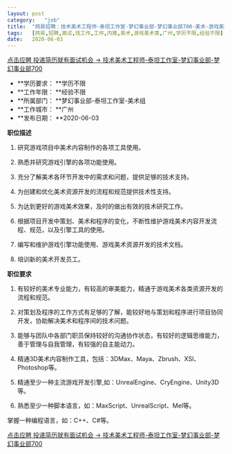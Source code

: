 ```yaml
---
layout:	post
category:	"job"
title:	"网易招聘：技术美术工程师-泰坦工作室-梦幻事业部-梦幻事业部700-美术-游戏美术类-广州学历不限经验不限"
tags:	[网易,招聘,面试,找工作,工作,内推,美术,游戏美术类,广州,学历不限,经验不限]
date:	2020-06-03
---
```


[点击应聘 投递简历就有面试机会 ->  技术美术工程师-泰坦工作室-梦幻事业部-梦幻事业部700](http://mobile.bole.netease.com/bole/boleDetail?id=22092&employeeId=346f03c3cda5f04c&key=all)



- **学历要求： **学历不限
- **工作年限： **经验不限
- **所属部门： **梦幻事业部-泰坦工作室-美术组
- **工作城市： **广州
- **发布日期： **2020-06-03



**职位描述**

1. 研究游戏项目中美术内容制作的各项工具使用。

2. 熟悉并研究游戏引擎的各项功能使用。

3. 充分了解美术各环节开发中的需求和问题，提供足够的技术支持。

4. 为创建和优化美术资源开发的流程和规范提供技术性支持。

5. 为达到更好的游戏美术效果，及时的做出有效的技术研究工作。

6. 根据项目开发中策划、美术和程序的变化，不断性维护游戏美术内容开发流程、规范，以及引擎工具的使用。

7. 编写和维护游戏引擎功能使用、游戏美术资源开发的技术文档。

8. 培训新的美术开发员工。



**职位要求**

1. 有较好的美术专业能力，有较高的审美能力，精通于游戏美术各类资源开发的流程和规范。

2. 对策划及程序的工作方式有足够的了解，能较好地与策划和程序进行项目协同开发，协助解决美术和程序间的技术问题。

3. 能够与团队中各部门职员保持较好的沟通协作状态，有较好的逻辑思维能力，善于管理与自我管理，有较强的自主能动力。

4. 精通3D美术内容制作工具，包括：3DMax、Maya、Zbrush、XSI、Photoshop等。

5. 精通至少一种主流游戏开发引擎,如：UnrealEngine、CryEngine、Unity3D等。

6. 熟悉至少一种脚本语言，如：MaxScript、UnrealScript、Mel等。

掌握一种编程语言，如：C++、C#等。



[点击应聘 投递简历就有面试机会 ->  技术美术工程师-泰坦工作室-梦幻事业部-梦幻事业部700](http://mobile.bole.netease.com/bole/boleDetail?id=22092&employeeId=346f03c3cda5f04c&key=all)